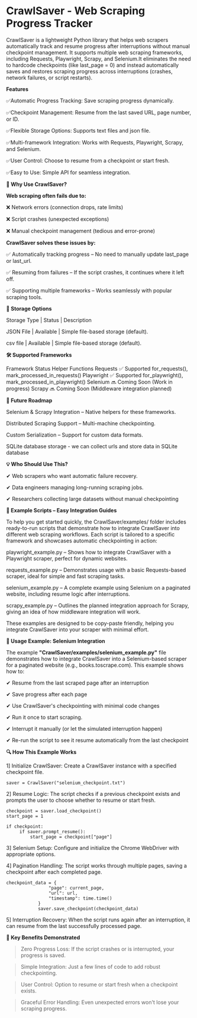 # CrawlSaver - Web Scraping Progress Tracker

CrawlSaver is a lightweight Python library that helps web scrapers automatically track and resume progress after interruptions without manual checkpoint management. It supports multiple web scraping frameworks, including Requests, Playwright, Scrapy, and Selenium.It eliminates the need to hardcode checkpoints (like last_page = 0) and instead automatically saves and restores scraping progress across interruptions (crashes, network failures, or script restarts).

**Features**

✅Automatic Progress Tracking: Save scraping progress dynamically.

✅Checkpoint Management: Resume from the last saved URL, page number, or ID.

✅Flexible Storage Options: Supports text files and json file.

✅Multi-framework Integration: Works with Requests, Playwright, Scrapy, and Selenium.

✅User Control: Choose to resume from a checkpoint or start fresh.

✅Easy to Use: Simple API for seamless integration.

**🚀 Why Use CrawlSaver?**

**Web scraping often fails due to:**

❌ Network errors (connection drops, rate limits)

❌ Script crashes (unexpected exceptions)

❌ Manual checkpoint management (tedious and error-prone)

**CrawlSaver solves these issues by:**

✅ Automatically tracking progress – No need to manually update last_page or last_url.

✅ Resuming from failures – If the script crashes, it continues where it left off.

✅ Supporting multiple frameworks – Works seamlessly with popular scraping tools.


**📂 Storage Options**
 
Storage Type	|   Status	      |      Description

JSON File	   |  Available	    |   Simple file-based storage (default).

csv file      |  Available    |   Simple file-based storage (default).


**🛠 Supported Frameworks**

Framework	Status	Helper Functions
Requests	✅ Supported	for_requests(), mark_processed_in_requests()
Playwright	✅ Supported	for_playwright(), mark_processed_in_playwright()
Selenium	🔜 Coming Soon	(Work in progress)
Scrapy	🔜 Coming Soon	(Middleware integration planned)



**🔮 Future Roadmap**


Selenium & Scrapy Integration – Native helpers for these frameworks.

Distributed Scraping Support – Multi-machine checkpointing.

Custom Serialization – Support for custom data formats.

SQLite database storage - we can collect urls and store data in SQLite database




    
**💡 Who Should Use This?**

✔ Web scrapers who want automatic failure recovery.

✔ Data engineers managing long-running scraping jobs.

✔ Researchers collecting large datasets without manual checkpointing


**📁 Example Scripts – Easy Integration Guides**

To help you get started quickly, the CrawlSaver/examples/ folder includes ready-to-run scripts that demonstrate how to integrate CrawlSaver into different web scraping workflows. Each script is tailored to a specific framework and showcases automatic checkpointing in action:

   playwright_example.py – Shows how to integrate CrawlSaver with a Playwright scraper, perfect for dynamic websites.

   requests_example.py – Demonstrates usage with a basic Requests-based scraper, ideal for simple and fast scraping tasks.

   selenium_example.py – A complete example using Selenium on a paginated website, including resume logic after interruptions.

   scrapy_example.py – Outlines the planned integration approach for Scrapy, giving an idea of how middleware integration will work.

These examples are designed to be copy-paste friendly, helping you integrate CrawlSaver into your scraper with minimal effort.



**📝 Usage Example: Selenium Integration**

The example **"CrawlSaver/examples/selenium_example.py"** file demonstrates how to integrate CrawlSaver into a Selenium-based scraper for a paginated website (e.g., books.toscrape.com). This example shows how to:

   ✔ Resume from the last scraped page after an interruption

   ✔ Save progress after each page

   ✔ Use CrawlSaver's checkpointing with minimal code changes

   ✔ Run it once to start scraping.
   
   ✔ Interrupt it manually (or let the simulated interruption happen)
   
   ✔ Re-run the script to see it resume automatically from the last checkpoint


**🔍 How This Example Works**

1] Initialize CrawlSaver: Create a CrawlSaver instance with a specified checkpoint file.

    saver = CrawlSaver("selenium_checkpoint.txt")

2] Resume Logic: The script checks if a previous checkpoint exists and prompts the user to choose whether to resume or start fresh.
    
    checkpoint = saver.load_checkpoint()
    start_page = 1

    if checkpoint:
         if saver.prompt_resume():
             start_page = checkpoint["page"]
             
        
3] Selenium Setup: Configure and initialize the Chrome WebDriver with appropriate options.


4] Pagination Handling: The script works through multiple pages, saving a checkpoint after each completed page.

    checkpoint_data = {
                    "page": current_page,
                    "url": url,
                    "timestamp": time.time()
                }
                saver.save_checkpoint(checkpoint_data)


5] Interruption Recovery: When the script runs again after an interruption, it can resume from the last successfully processed page.


**📌 Key Benefits Demonstrated**

>Zero Progress Loss: If the script crashes or is interrupted, your progress is saved.

>Simple Integration: Just a few lines of code to add robust checkpointing.

>User Control: Option to resume or start fresh when a checkpoint exists.

>Graceful Error Handling: Even unexpected errors won't lose your scraping progress.

